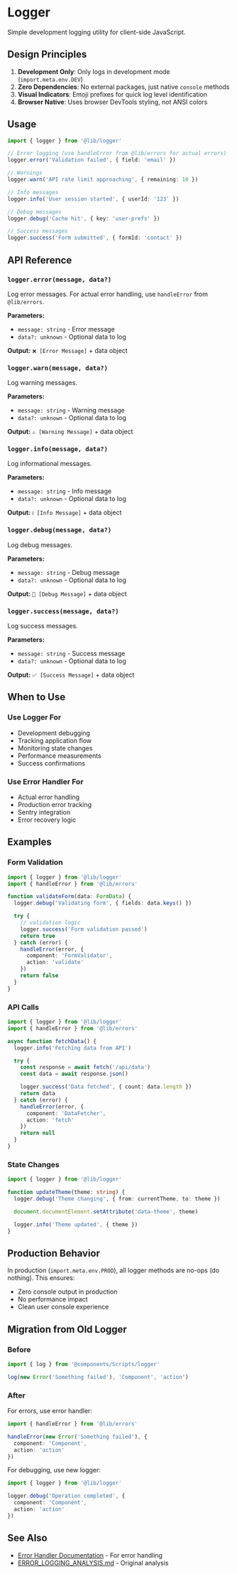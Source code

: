 # Logger

Simple development logging utility for client-side JavaScript.

## Design Principles

1. **Development Only**: Only logs in development mode (`import.meta.env.DEV`)
2. **Zero Dependencies**: No external packages, just native `console` methods
3. **Visual Indicators**: Emoji prefixes for quick log level identification
4. **Browser Native**: Uses browser DevTools styling, not ANSI colors

## Usage

```typescript
import { logger } from '@lib/logger'

// Error logging (use handleError from @lib/errors for actual errors)
logger.error('Validation failed', { field: 'email' })

// Warnings
logger.warn('API rate limit approaching', { remaining: 10 })

// Info messages
logger.info('User session started', { userId: '123' })

// Debug messages
logger.debug('Cache hit', { key: 'user-prefs' })

// Success messages
logger.success('Form submitted', { formId: 'contact' })
```

## API Reference

### `logger.error(message, data?)`

Log error messages. For actual error handling, use `handleError` from `@lib/errors`.

**Parameters:**

- `message: string` - Error message
- `data?: unknown` - Optional data to log

**Output:** `❌ [Error Message]` + data object

### `logger.warn(message, data?)`

Log warning messages.

**Parameters:**

- `message: string` - Warning message
- `data?: unknown` - Optional data to log

**Output:** `⚠️ [Warning Message]` + data object

### `logger.info(message, data?)`

Log informational messages.

**Parameters:**

- `message: string` - Info message
- `data?: unknown` - Optional data to log

**Output:** `ℹ️ [Info Message]` + data object

### `logger.debug(message, data?)`

Log debug messages.

**Parameters:**

- `message: string` - Debug message
- `data?: unknown` - Optional data to log

**Output:** `🐛 [Debug Message]` + data object

### `logger.success(message, data?)`

Log success messages.

**Parameters:**

- `message: string` - Success message
- `data?: unknown` - Optional data to log

**Output:** `✅ [Success Message]` + data object

## When to Use

### Use Logger For

- Development debugging
- Tracking application flow
- Monitoring state changes
- Performance measurements
- Success confirmations

### Use Error Handler For

- Actual error handling
- Production error tracking
- Sentry integration
- Error recovery logic

## Examples

### Form Validation

```typescript
import { logger } from '@lib/logger'
import { handleError } from '@lib/errors'

function validateForm(data: FormData) {
  logger.debug('Validating form', { fields: data.keys() })

  try {
    // validation logic
    logger.success('Form validation passed')
    return true
  } catch (error) {
    handleError(error, {
      component: 'FormValidator',
      action: 'validate'
    })
    return false
  }
}
```

### API Calls

```typescript
import { logger } from '@lib/logger'
import { handleError } from '@lib/errors'

async function fetchData() {
  logger.info('Fetching data from API')

  try {
    const response = await fetch('/api/data')
    const data = await response.json()

    logger.success('Data fetched', { count: data.length })
    return data
  } catch (error) {
    handleError(error, {
      component: 'DataFetcher',
      action: 'fetch'
    })
    return null
  }
}
```

### State Changes

```typescript
import { logger } from '@lib/logger'

function updateTheme(theme: string) {
  logger.debug('Theme changing', { from: currentTheme, to: theme })

  document.documentElement.setAttribute('data-theme', theme)

  logger.info('Theme updated', { theme })
}
```

## Production Behavior

In production (`import.meta.env.PROD`), all logger methods are no-ops (do nothing). This ensures:

- Zero console output in production
- No performance impact
- Clean user console experience

## Migration from Old Logger

### Before

```typescript
import { log } from '@components/Scripts/logger'

log(new Error('Something failed'), 'Component', 'action')
```

### After

For errors, use error handler:

```typescript
import { handleError } from '@lib/errors'

handleError(new Error('Something failed'), {
  component: 'Component',
  action: 'action'
})
```

For debugging, use new logger:

```typescript
import { logger } from '@lib/logger'

logger.debug('Operation completed', {
  component: 'Component',
  action: 'action'
})
```

## See Also

- [Error Handler Documentation](../errors/README.md) - For error handling
- [ERROR_LOGGING_ANALYSIS.md](/docs/ERROR_LOGGING_ANALYSIS.md) - Original analysis
